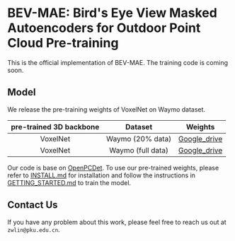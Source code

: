 # BEV-MAE: Bird's Eye View Masked Autoencoders for Outdoor Point Cloud Pre-training

This is the official implementation of BEV-MAE. The training code is coming soon.



## Model

We release the pre-training weights of VoxelNet on Waymo dataset.

| pre-trained 3D backbone |      Dataset      |                           Weights                            |
| :---------------------: | :---------------: | :----------------------------------------------------------: |
|        VoxelNet         | Waymo (20% data)  | [Google_drive](https://drive.google.com/file/d/1S2a2uhmRPqWQ6LGcFHfw-Cdch1jdgY6U/view?usp=share_link) |
|        VoxelNet         | Waymo (full data) | [Google_drive](https://drive.google.com/file/d/1d8CXTSjFASXOo9UZ2fhmIyUObClEJ6od/view?usp=share_link) |

Our code is base on [OpenPCDet](https://github.com/open-mmlab/OpenPCDet). To use our pre-trained weights, please refer to [INSTALL.md](https://github.com/open-mmlab/OpenPCDet/blob/master/docs/INSTALL.md) for installation and follow the instructions in [GETTING_STARTED.md](https://github.com/open-mmlab/OpenPCDet/blob/master/docs/GETTING_STARTED.md) to train the model.



## Contact Us

If you have any problem about this work, please feel free to reach us out at `zwlin@pku.edu.cn`.
